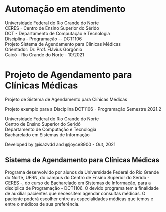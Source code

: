 # Automação em atendimento

Universidade Federal do Rio Grande do Norte <br>
CERES - Centro de Ensino Superior do Sérido <br>
DCT - Departamento de Computação e Tecnologia <br>
Disciplina - Programação -- DCT1106 <br>
Projeto Sistema de Agendamento para Clínicas Médicas <br>
Orientador: Dr. Prof. Flávius Gorgônio <br>
Caicó - Rio Grande do Norte - 10/2021 <br>

# Projeto de Agendamento para Clínicas Médicas

Projeto de Sistema de Agendamento para Clínicas Médicas

Projeto exemplo para a Disciplina DCT1106 - Programação
Semestre 2021.2

Universidade Federal do Rio Grande do Norte <br>
Centro de Ensino Superior do Seridó <br>
Departamento de Computação e Tecnologia <br>
Bacharelado em Sistemas de Informação <br>

Developed by @isazvdd and @joyce8900 - Out, 2021

## Sistema de Agendamento para Clínicas Médicas

Programa desenvolvido por alunos da Universidade Federal do Rio Grande do Norte, UFRN, do campus do Centro de Ensino Superior do Sérido - CERES -, do curso de Bacharelado em Sistemas de Informação, para a disciplica de Programação - DCT1106. O devido programa tem a finalidade de auxiliar pacientes que necessitem agendar consultas médicas. O paciente poderá escolher entre as especialidades médicas que temos e entre o médicos de sua preferência.
